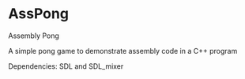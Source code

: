 AssPong
=======

Assembly Pong

A simple pong game to demonstrate assembly code in a C++ program

Dependencies: SDL and SDL_mixer
